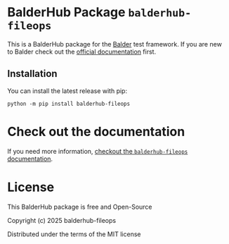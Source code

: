 # BalderHub Package ``balderhub-fileops``

This is a BalderHub package for the [Balder](https://docs.balder.dev) test framework. If you are new to Balder check out the
[official documentation](https://docs.balder.dev) first.

## Installation

You can install the latest release with pip:

```
python -m pip install balderhub-fileops
```

# Check out the documentation

If you need more information, 
[checkout the ``balderhub-fileops`` documentation](https://hub.balder.dev/projects/fileops).


# License

This BalderHub package is free and Open-Source

Copyright (c)  2025  balderhub-fileops

Distributed under the terms of the MIT license